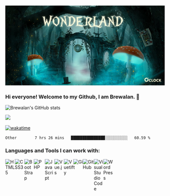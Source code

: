 
![Cover](https://github.com/Brewalan74/Brewalan74/blob/master/img/cover.jpeg)

### Hi everyone! Welcome to my Github, I am Brewalan. 👋

![Brewalan's GitHub stats](https://github-readme-stats.vercel.app/api?username=Brewalan74&theme=merko&show_icons=true&&count_private=true&include_all_commits=true)

<img align="rigth" src="https://github-readme-stats.vercel.app/api/top-langs/?username=Brewalan74&layout=compact&theme=merko" height=235 />

[![wakatime](https://wakatime.com/badge/user/2f1cc193-a445-42bd-8c55-7b5ab93f0467.svg)](https://wakatime.com/@2f1cc193-a445-42bd-8c55-7b5ab93f0467)

<!--START_SECTION:waka-->

```text
Other        7 hrs 26 mins   ███████████████░░░░░░░░░░   60.59 %
```

<!--END_SECTION:waka-->

### Languages and Tools I can work with:

[<img align="left" alt="HTML5" width="30px" src="https://www.svgrepo.com/show/120930/html.svg" />][html]
[<img align="left" alt="CSS3" width="30px" src="https://www.svgrepo.com/show/134149/css.svg" />][css]
[<img align="left" alt="BootStrap" width="30px" src="https://www.svgrepo.com/show/353498/bootstrap.svg" />][bs]
[<img align="left" alt="PHP" width="35px" src="https://www.svgrepo.com/show/349474/php.svg" />][php]
[<img align="left" alt="JavaScript" width="30px" src="https://www.svgrepo.com/show/29753/javascript.svg" />][js]
[<img align="left" alt="Vue.js" width="30px" src="https://www.svgrepo.com/show/333624/vuejs.svg" />][vjs]
[<img align="left" alt="Vuetify" width="30px" src="https://www.svgrepo.com/show/306946/vuetify.svg" />][vty]
[<img align="left" alt="Git" width="30px" src="https://www.svgrepo.com/show/373623/git.svg" />][git]
[<img align="left" alt="GitHub" width="35px" src="https://www.svgrepo.com/show/312259/github.svg" />][github]
[<img align="left" alt="Visual Studio Code" width="30px" src="https://www.svgrepo.com/show/331782/visual-studio.svg" />][vs]
[<img align="left" alt="WordPress" width="30px" src="https://www.svgrepo.com/show/349568/wordpress.svg" />][wp]

<br />
<br />

[html]: https://developer.mozilla.org/en-US/docs/Web/HTML
[css]:https://developer.mozilla.org/en-US/docs/Web/CSS
[bs]:https://getbootstrap.com/
[php]: https://www.php.net/
[js]: https://developer.mozilla.org/en-US/docs/Web/JavaScript
[vjs]: https://vuejs.org/
[vty]: https://vuetifyjs.com/en/
[git]:https://git-scm.com/
[github]: https://github.com/Brewalan74
[vs]: https://visualstudio.microsoft.com/
[wp]: https://wordpress.org/
[twitter]: https://twitter.com/brew_spk
[linkedin]: https://www.linkedin.com/in/stefan-p-k-a6b11392/






<!--
**Brewalan74/Brewalan74** is a ✨ _special_ ✨ repository because its `README.md` (this file) appears on your GitHub profile.

Here are some ideas to get you started:

- 🔭 I’m currently working on ...
- 🌱 I’m currently learning ...
- 👯 I’m looking to collaborate on ...
- 🤔 I’m looking for help with ...
- 💬 Ask me about ...
- 📫 How to reach me: ...
- 😄 Pronouns: ...
- ⚡ Fun fact: ...
-->
